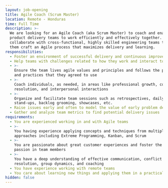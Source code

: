 ```yaml
---
layout: job-opening
title: Agile Coach (Scrum Master)
location: Remote - Honduras
time: Full Time
description: >-
  We are looking for an Agile Coach (aka Scrum Master) to coach and enable our
  product delivery teams to work efficiently and effectively together. You will
  collaborate with cross-functional, highly skilled engineering teams to help
  them craft an Agile process that maximizes delivery and learning.
responsibilities:
  - Foster an environment of successful delivery and continuous improvement
  - Help teams with challenges related to how they work and interact together
  - >-
    Ensure the team lives agile values and principles and follows the processes
    and practices that they agreed to use
  - >-
    Coach individuals, as needed, in areas like professional growth, conflict
    resolution, and interpersonal interactions 
  - >-
    Organize and facilitate team sessions such as retrospectives, daily
    stand-ups, backlog grooming, showcases, etc.
  - Raise issues early and often to model the value of early problem detection
  - Gather and analyze team metrics to find potential delivery issues
requirements:
  - You are experienced working in and with Agile teams
  - >-
    You having experience applying concepts and techniques from multiple agile
    approaches including Extreme Programming, Kanban, and Scrum
  - >-
    You are passionate about great customer experiences and foster the same
    passion in team members
  - >-
    You have a deep understanding of effective communication, conflict
    resolution, group dynamics, and coaching
  - You have experience working with remote teams
  - You care about learning new things and applying them in a practical way
hidden: false
---
```


